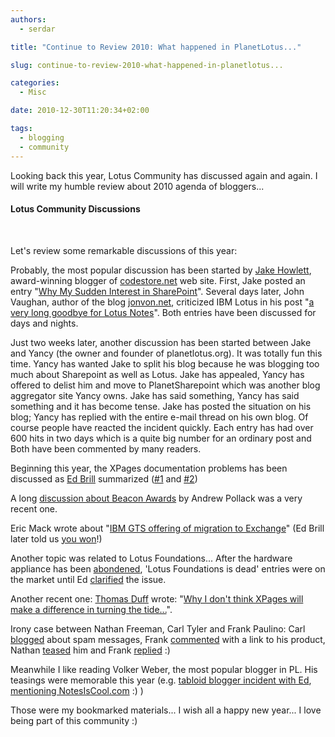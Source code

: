 ```yaml
---
authors:
  - serdar

title: "Continue to Review 2010: What happened in PlanetLotus..."

slug: continue-to-review-2010-what-happened-in-planetlotus...

categories:
  - Misc

date: 2010-12-30T11:20:34+02:00

tags:
  - blogging
  - community
---
```


Looking back this year, Lotus Community has discussed again and again. I will write my humble review about 2010 agenda of bloggers...
<!-- more -->

#### Lotus Community Discussions

<br />

Let's review some remarkable discussions of this year:

Probably, the most popular discussion has been started by [Jake Howlett](http://www.jakehowlett.com/), award-winning blogger of [codestore.net](http://www.codestore.net/) web site. First, Jake posted an entry "[Why My Sudden Interest in SharePoint](http://www.codestore.net/store.nsf/unid/BLOG-20100610-0402)". Several days later, John Vaughan, author of the blog [jonvon.net](http://jonvon.net/), criticized IBM Lotus in his post "[a very long goodbye for Lotus Notes](http://jonvon.net/jonvon/blog/blog.nsf/dx/lotus-notes-the-long-goodbye.htm)". Both entries have been discussed for days and nights.

Just two weeks later, another discussion has been started between Jake and Yancy (the owner and founder of planetlotus.org). It was totally fun this time. Yancy has wanted Jake to split his blog because he was blogging too much about Sharepoint as well as Lotus. Jake has appealed, Yancy has offered to delist him and move to PlanetSharepoint which was another blog aggregator site Yancy owns. Jake has said something, Yancy has said something and it has become tense. Jake has posted the situation on his blog; Yancy has replied with the entire e-mail thread on his own blog. Of course people have reacted the incident quickly. Each entry has had over 600 hits in two days which is a quite big number for an ordinary post and Both have been commented by many readers.

Beginning this year, the XPages documentation problems has been discussed as [Ed Brill](http://www.edbrill.com "Ed Brill") summarized ([#1](http://www.edbrill.com/ebrill/edbrill.nsf/dx/parsing-through-observations-of-the-last-week-part-1) and [#2](http://www.edbrill.com/ebrill/edbrill.nsf/dx/parsing-through-observations-of-the-last-week-part-2-provocative-free-apps))

A long [discussion about Beacon Awards](http://www.thenorth.com/apblog4.nsf/0/D83C2BB80CD2C305852577F70071FD48) by Andrew Pollack was a very recent one.

Eric Mack wrote about "[IBM GTS offering of migration to Exchange](http://www.ericmackonline.com/ICA/BLOGS/emonline.nsf/dx/want-to-migrate-to-exchange-ibm-can-help-with-that)" (Ed Brill later told us [you won](http://www.edbrill.com/ebrill/edbrill.nsf/dx/score-one-for-the-lotus-blogging-community-ibm.com-has-been-updated)!)

Another topic was related to Lotus Foundations... After the hardware appliance has been [abondened](http://www-01.ibm.com/common/ssi/cgi-bin/ssialias?subtype=ca&infotype=an&appname=iSource&supplier=897&letternum=ENUS910-269), 'Lotus Foundations is dead' entries were on the market until Ed [clarified](http://www.edbrill.com/ebrill/edbrill.nsf/dx/the-foundations-announcement) the issue.

Another recent one: [Thomas Duff](http://www.duffbert.com/) wrote: "[Why I don't think XPages will make a difference in turning the tide...](http://www.duffbert.com/duffbert/blog.nsf/d6plinks/TADF-8BY3PA#Comments)".

Irony case between Nathan Freeman, Carl Tyler and Frank Paulino: Carl [blogged](http://www.iminstant.com/iminstant/iminstant.nsf/d6plinks/CTYR-8CEM75) about spam messages, Frank [commented](http://www.iminstant.com/iminstant/iminstant.nsf/d6plinks/CTYR-8CEM75#comment-432DF4957C3D2B4B862578020067827D) with a link to his product, Nathan [teased](http://ntf.gbs.com/nathan/escape.nsf/d6plinks/NTFN-8CF3KT) him and Frank [replied](http://blog.maysoft.org/blog.nsf/d6plinks/FPAO-8CFKTJ) :)

Meanwhile I like reading Volker Weber, the most popular blogger in PL. His teasings were memorable this year (e.g. [tabloid blogger incident with Ed](http://www.edbrill.com/ebrill/edbrill.nsf/dx/Tietokone-Atria-Group-migrate-Exchange-Notes), [mentioning NotesIsCool.com](http://vowe.net/archives/011923.html) :) )

Those were my bookmarked materials... I wish all a happy new year... I love being part of this community :)
